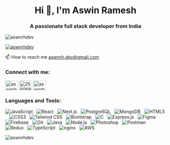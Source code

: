 <h1 align="center">Hi 👋, I'm Aswin Ramesh</h1>
<h3 align="center">A passionate full stack developer from India</h3>

<p align="left"> <img src="https://komarev.com/ghpvc/?username=aswnrhdev&label=Profile%20views&color=0e75b6&style=flat" alt="aswnrhdev" /> </p>
<p align="left"> <a href="https://github.com/ryo-ma/github-profile-trophy"><img src="https://github-profile-trophy.vercel.app/?username=aswnrhdev" alt="aswnrhdev" /></a> </p>
📫 How to reach me <a href="mailto:aswnrh.dev@gmail.com">aswnrh.dev@gmail.com</a>
<h3 align="left">Connect with me:</h3>
<p align="left">
<a href="https://linkedin.com/in/aswnrhdev" target="blank"><img align="center" src="https://raw.githubusercontent.com/rahuldkjain/github-profile-readme-generator/master/src/images/icons/Social/linked-in-alt.svg" alt="aswnrhdev" height="30" width="40" /></a>
<a href="https://stackoverflow.com/users/25606980" target="blank"><img align="center" src="https://raw.githubusercontent.com/rahuldkjain/github-profile-readme-generator/master/src/images/icons/Social/stack-overflow.svg" alt="25606980" height="30" width="40" /></a>
<a href="https://www.leetcode.com/aswnrhdev" target="blank"><img align="center" src="https://raw.githubusercontent.com/rahuldkjain/github-profile-readme-generator/master/src/images/icons/Social/leet-code.svg" alt="aswnrhdev" height="30" width="40" /></a>
</p>
<h3 align="left">Languages and Tools:</h3>
<p align="left">
  <img src="https://img.shields.io/badge/Javascript-F0DB4F?style=for-the-badge&labelColor=black&logo=javascript&logoColor=F0DB4F" alt="JavaScript" />&nbsp;&nbsp;
  <img src="https://img.shields.io/badge/-React-61DBFB?style=for-the-badge&labelColor=black&logo=react&logoColor=61DBFB" alt="React" />&nbsp;&nbsp;
  <img src="https://img.shields.io/badge/Next.js-000000?style=for-the-badge&logo=nextdotjs&logoColor=white" alt="Next.js" />&nbsp;&nbsp;
  <img src="https://img.shields.io/badge/postgres-%23316192.svg?style=for-the-badge&logo=postgresql&logoColor=white" alt="PostgreSQL" />&nbsp;&nbsp;
  <img src="https://img.shields.io/badge/MongoDB-4EA94B?style=for-the-badge&logo=mongodb&logoColor=white" alt="MongoDB" />&nbsp;&nbsp;
  <img src="https://img.shields.io/badge/HTML5-E34F26?style=for-the-badge&logo=html5&logoColor=white" alt="HTML5" />&nbsp;&nbsp;
  <img src="https://img.shields.io/badge/CSS3-1572B6?style=for-the-badge&logo=css3&logoColor=white" alt="CSS3" />&nbsp;&nbsp;
  <img src="https://img.shields.io/badge/Tailwind_CSS-06B6D4?style=for-the-badge&logo=tailwindcss&logoColor=white&labelColor=000000" alt="Tailwind CSS" />&nbsp;&nbsp;
  <img src="https://img.shields.io/badge/Bootstrap-563D7C?style=for-the-badge&logo=bootstrap&logoColor=white" alt="Bootstrap" />&nbsp;&nbsp;
  <img src="https://img.shields.io/badge/C-00599C?style=for-the-badge&logo=c&logoColor=white" alt="C" />&nbsp;&nbsp;
  <img src="https://img.shields.io/badge/Express.js-000000?style=for-the-badge&logo=express&logoColor=white" alt="Express.js" />&nbsp;&nbsp;
  <img src="https://img.shields.io/badge/Figma-F24E1E?style=for-the-badge&logo=figma&logoColor=white" alt="Figma" />&nbsp;&nbsp;
  <img src="https://img.shields.io/badge/Firebase-FFCA28?style=for-the-badge&logo=firebase&logoColor=white" alt="Firebase" />&nbsp;&nbsp;
  <img src="https://img.shields.io/badge/Git-F05032?style=for-the-badge&logo=git&logoColor=white" alt="Git" />&nbsp;&nbsp;
  <img src="https://img.shields.io/badge/Java-007396?style=for-the-badge&logo=java&logoColor=white" alt="Java" />&nbsp;&nbsp;
  <img src="https://img.shields.io/badge/Node.js-339933?style=for-the-badge&logo=nodedotjs&logoColor=white" alt="Node.js" />&nbsp;&nbsp;
  <img src="https://img.shields.io/badge/Photoshop-31A8FF?style=for-the-badge&logo=adobephotoshop&logoColor=white" alt="Photoshop" />&nbsp;&nbsp;
  <img src="https://img.shields.io/badge/Postman-FF6C37?style=for-the-badge&logo=postman&logoColor=white" alt="Postman" />&nbsp;&nbsp;
  <img src="https://img.shields.io/badge/Redux-764ABC?style=for-the-badge&logo=redux&logoColor=white" alt="Redux" />&nbsp;&nbsp;
  <img src="https://img.shields.io/badge/TypeScript-3178C6?style=for-the-badge&logo=typescript&logoColor=white" alt="TypeScript" />&nbsp;&nbsp;
  <img src="https://img.shields.io/badge/nginx-009639?style=for-the-badge&logo=nginx&logoColor=white" alt="nginx" />&nbsp;&nbsp;
  <img src="https://img.shields.io/badge/AWS-232F3E?style=for-the-badge&logo=amazonaws&logoColor=white" alt="AWS" />&nbsp;&nbsp;
</p>


<p><img align="left" src="https://github-readme-stats.vercel.app/api/top-langs?username=aswnrhdev&show_icons=true&locale=en&layout=compact" alt="aswnrhdev" /></p>
<!-- <p>&nbsp;<img align="center" src="https://github-readme-stats.vercel.app/api?username=aswnrhdev&show_icons=true&locale=en" alt="aswnrhdev" /></p> -->
<!-- <p><img align="center" src="https://github-readme-streak-stats.herokuapp.com/?user=aswnrhdev&" alt="aswnrhdev" /></p> -->

